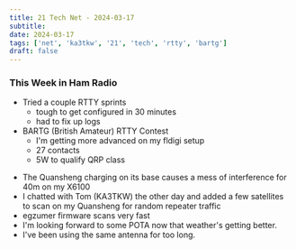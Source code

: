 ```yaml
---
title: 21 Tech Net - 2024-03-17
subtitle: 
date: 2024-03-17
tags: ['net', 'ka3tkw', '21', 'tech', 'rtty', 'bartg']
draft: false
---
```


### This Week in Ham Radio

- Tried a couple RTTY sprints
  - tough to get configured in 30 minutes
  - had to fix up logs
- BARTG (British Amateur) RTTY Contest
  - I'm getting more advanced on my fldigi setup
  - 27 contacts
  - 5W to qualify QRP class
<!--more-->
- The Quansheng charging on its base causes a mess 
  of interference
  for 40m on my X6100
- I chatted with Tom (KA3TKW) the other day 
  and added a few satellites
  to scan on my Quansheng for random repeater traffic
- egzumer firmware scans very fast
- I'm looking forward to some POTA now that weather's getting better.
- I've been using the same antenna for too long.
